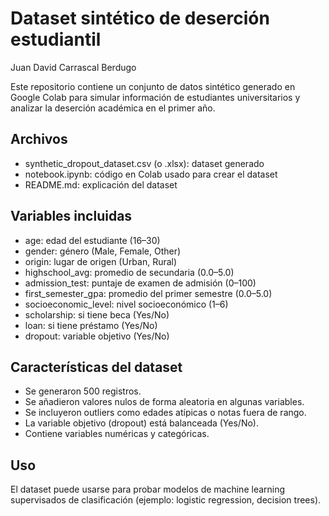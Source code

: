  # Dataset sintético de deserción estudiantil
 
Juan David Carrascal Berdugo 

Este repositorio contiene un conjunto de datos sintético generado en Google Colab para simular información de estudiantes universitarios y analizar la deserción académica en el primer año.

## Archivos
- synthetic_dropout_dataset.csv (o .xlsx): dataset generado
- notebook.ipynb: código en Colab usado para crear el dataset
- README.md: explicación del dataset

## Variables incluidas
- age: edad del estudiante (16–30)
- gender: género (Male, Female, Other)
- origin: lugar de origen (Urban, Rural)
- highschool_avg: promedio de secundaria (0.0–5.0)
- admission_test: puntaje de examen de admisión (0–100)
- first_semester_gpa: promedio del primer semestre (0.0–5.0)
- socioeconomic_level: nivel socioeconómico (1–6)
- scholarship: si tiene beca (Yes/No)
- loan: si tiene préstamo (Yes/No)
- dropout: variable objetivo (Yes/No)

## Características del dataset
- Se generaron 500 registros.
- Se añadieron valores nulos de forma aleatoria en algunas variables.
- Se incluyeron outliers como edades atípicas o notas fuera de rango.
- La variable objetivo (dropout) está balanceada (Yes/No).
- Contiene variables numéricas y categóricas.

## Uso
El dataset puede usarse para probar modelos de machine learning supervisados de clasificación (ejemplo: logistic regression, decision trees).
